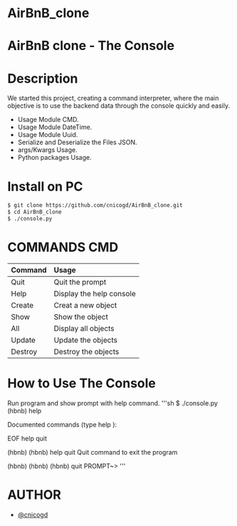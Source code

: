 # AirBnB_clone
# AirBnB clone - The Console

# Description

We started this project, creating a command interpreter, where the main objective is to use the backend data through the console quickly and easily.

- Usage Module CMD.
- Usage Module DateTime.
- Usage Module Uuid.
- Serialize and Deserialize the Files JSON.
- args/Kwargs Usage.
- Python packages Usage.

# Install on PC
```bash
$ git clone https://github.com/cnicogd/AirBnB_clone.git
$ cd AirBnB_clone
$ ./console.py
```
# COMMANDS CMD
| Command  | Usage                |
| :------- | :------------------------- |
| Quit     | Quit the prompt  |
| Help     | Display the help console               |
| Create   | Creat a new object |
| Show     | Show the object |
| All      | Display all objects |
| Update   | Update the objects |
| Destroy  | Destroy the objects |

# How to Use The Console

Run program and show prompt with help command. '''sh $ ./console.py (hbnb) help

Documented commands (type help ):

EOF help quit

(hbnb) (hbnb) help quit Quit command to exit the program

(hbnb) (hbnb) (hbnb) quit PROMPT~> '''

# AUTHOR
- [@cnicogd](https://github.com/cnicogd/AirBnB_clone)